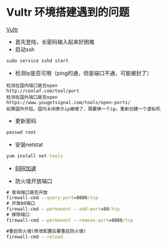 # Vultr 环境搭建遇到的问题
[Vultr](https://www.vultr.com/)
  * 首先登陆，长密码输入起来好困难
  * 启动ssh
  ```cmd
  sudo service sshd start
  ```
  * 检测ip是否可用（ping的通，但是端口不通，可能被封了）
  ```
  检测在国内端口是否open
  http://coolaf.com/tool/port
  检测在国外端口是否open
  https://www.yougetsignal.com/tools/open-ports/
  如果国外开启，国内关闭表示ip被墙了，需要换一个ip，重新创建一个虚拟机
  ```
  * 更新密码
  ```cmd
  passwd root
  ```

  * 安装netstat
  ```cmd
  yum install net-tools
  ```
  
  * [BBR加速](https://www.centos.bz/2018/01/centos-7%E5%AE%89%E8%A3%85bbr%E6%95%99%E7%A8%8B/)
  
  * 防火墙开放端口
```cmd
# 查询端口是否开放
firewall-cmd --query-port=8080/tcp
# 开放80端口
firewall-cmd --permanent --add-port=80/tcp
# 移除端口
firewall-cmd --permanent --remove-port=8080/tcp

#重启防火墙(修改配置后要重启防火墙)
firewall-cmd --reload
```